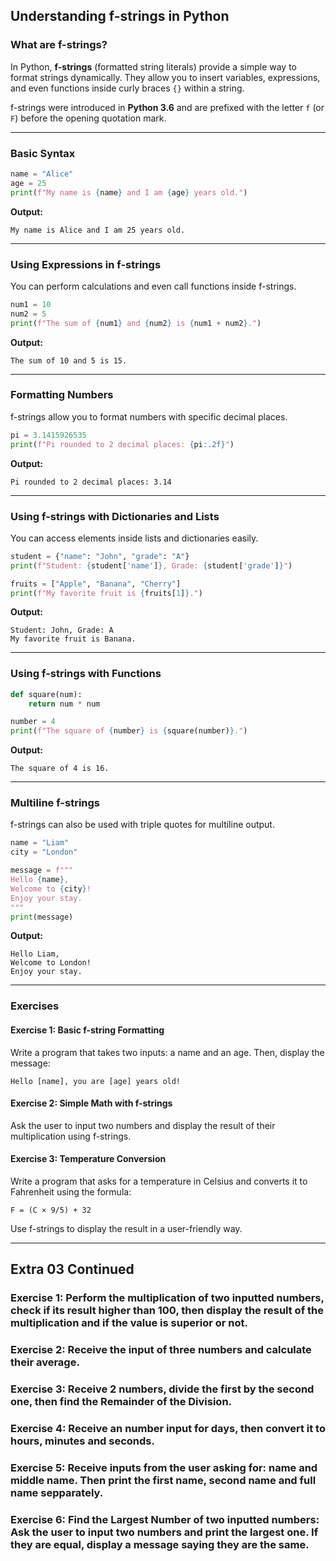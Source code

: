 ## **Understanding f-strings in Python**  

### **What are f-strings?**  
In Python, **f-strings** (formatted string literals) provide a simple way to format strings dynamically. They allow you to insert variables, expressions, and even functions inside curly braces `{}` within a string.  

f-strings were introduced in **Python 3.6** and are prefixed with the letter `f` (or `F`) before the opening quotation mark.

---

### **Basic Syntax**  
```python
name = "Alice"
age = 25
print(f"My name is {name} and I am {age} years old.")
```
**Output:**  
```
My name is Alice and I am 25 years old.
```

---

### **Using Expressions in f-strings**  
You can perform calculations and even call functions inside f-strings.  
```python
num1 = 10
num2 = 5
print(f"The sum of {num1} and {num2} is {num1 + num2}.")
```
**Output:**  
```
The sum of 10 and 5 is 15.
```

---

### **Formatting Numbers**  
f-strings allow you to format numbers with specific decimal places.  
```python
pi = 3.1415926535
print(f"Pi rounded to 2 decimal places: {pi:.2f}")
```
**Output:**  
```
Pi rounded to 2 decimal places: 3.14
```

---

### **Using f-strings with Dictionaries and Lists**  
You can access elements inside lists and dictionaries easily.  
```python
student = {"name": "John", "grade": "A"}
print(f"Student: {student['name']}, Grade: {student['grade']}")

fruits = ["Apple", "Banana", "Cherry"]
print(f"My favorite fruit is {fruits[1]}.")
```
**Output:**  
```
Student: John, Grade: A
My favorite fruit is Banana.
```

---

### **Using f-strings with Functions**  
```python
def square(num):
    return num * num

number = 4
print(f"The square of {number} is {square(number)}.")
```
**Output:**  
```
The square of 4 is 16.
```

---

### **Multiline f-strings**  
f-strings can also be used with triple quotes for multiline output.  
```python
name = "Liam"
city = "London"

message = f"""
Hello {name},
Welcome to {city}!
Enjoy your stay.
"""
print(message)
```
**Output:**  
```
Hello Liam,
Welcome to London!
Enjoy your stay.
```

---

### **Exercises**  
#### **Exercise 1:** Basic f-string Formatting  
Write a program that takes two inputs: a name and an age. Then, display the message:  
```
Hello [name], you are [age] years old!
```

#### **Exercise 2:** Simple Math with f-strings  
Ask the user to input two numbers and display the result of their multiplication using f-strings.

#### **Exercise 3:** Temperature Conversion  
Write a program that asks for a temperature in Celsius and converts it to Fahrenheit using the formula:  
```
F = (C × 9/5) + 32
```
Use f-strings to display the result in a user-friendly way.

---


## Extra 03 Continued  


### Exercise 1: Perform the multiplication of two inputted numbers, check if its result higher than 100, then display the result of the multiplication and if the value is superior or not.  


### Exercise 2: Receive the input of three numbers and calculate their average.  


### Exercise 3: Receive 2 numbers, divide the first by the second one, then find the Remainder of the Division.  


### Exercise 4: Receive an number input for days, then convert it to hours, minutes and seconds.  


### Exercise 5: Receive inputs from the user asking for: name and middle name. Then print the first name, second name and full name sepparately.  


### Exercise 6: Find the Largest Number of two inputted numbers: Ask the user to input two numbers and print the largest one. If they are equal, display a message saying they are the same.  
  
